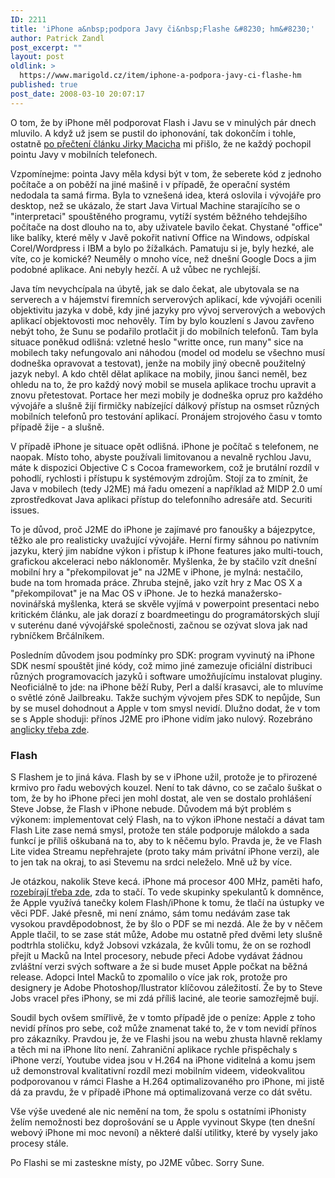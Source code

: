 ```yaml
---
ID: 2211
title: 'iPhone a&nbsp;podpora Javy či&nbsp;Flashe &#8230; hm&#8230;'
author: Patrick Zandl
post_excerpt: ""
layout: post
oldlink: >
  https://www.marigold.cz/item/iphone-a-podpora-javy-ci-flashe-hm
published: true
post_date: 2008-03-10 20:07:17
---
```

O tom, že by iPhone měl podporovat Flash i Javu se v minulých pár dnech mluvilo. A když už jsem se pustil do iphonování, tak dokončím i tohle, ostatně <a href="http://blog.macich.net/clanky/java-pro-iphone-nebude/">po přečtení článku Jirky Macicha</a> mi přišlo, že ne každý pochopil pointu Javy v mobilních telefonech. 

Vzpomínejme: pointa Javy měla kdysi být v tom, že seberete kód z jednoho počítače a on poběží na jiné mašině i v případě, že operační systém nedodala ta samá firma. Byla to vznešená idea, která oslovila i vývojáře pro desktop, než se ukázalo, že start Java Virtual Machine starajícího se o "interpretaci" spouštěného programu, vytíží systém běžného tehdejšího počítače na dost dlouho na to, aby uživatele bavilo čekat. Chystané "office" like balíky, které měly v Javě pokořit nativní Office na Windows, odpískal Corel/Wordpress i IBM a bylo po žížalkách. Pamatuju si je, byly hezké, ale víte, co je komické? Neuměly o mnoho více, než dnešní Google Docs a jim podobné aplikace. Ani nebyly hezčí. A už vůbec ne rychlejší. 
<!--more-->


Java tím nevychcípala na úbytě, jak se dalo čekat, ale ubytovala se na serverech a v hájemství firemních serverových aplikací, kde vývojáři ocenili objektivitu jazyka v době, kdy jiné jazyky pro vývoj serverových a webových aplikací objektovosti moc nehověly. Tím by bylo kouzlení s Javou zavřeno nebýt toho, že Sunu se podařilo protlačit ji do mobilních telefonů. Tam byla situace poněkud odlišná: vzletné heslo "writte once, run many" sice na mobilech taky nefungovalo ani náhodou (model od modelu se všechno musí dodneška opravovat a testovat), jenže na mobily jiný obecně použitelný jazyk nebyl. A kdo chtěl dělat aplikace na mobily, jinou šanci neměl, bez ohledu na to, že pro každý nový mobil se musela aplikace trochu upravit a znovu přetestovat. Portace her mezi mobily je dodneška opruz pro každého vývojáře a slušně žijí firmičky nabízející dálkový přístup na osmset různých mobilních telefonů pro testování aplikací. Pronájem strojového času v tomto případě žije - a slušně. 

V případě iPhone je situace opět odlišná. iPhone je počítač s telefonem, ne naopak. Místo toho, abyste používali limitovanou a nevalně rychlou Javu, máte k dispozici Objective C s Cocoa frameworkem, což je brutální rozdíl v pohodlí, rychlosti i přístupu k systémovým zdrojům. Stojí za to zmínit, že Java v mobilech (tedy J2ME) má řadu omezení a například až MIDP 2.0 umí zprostředkovat Java aplikaci přístup do telefonního adresáře atd. Securiti issues.

To je důvod, proč J2ME do iPhone je zajímavé pro fanoušky a bájezpytce, těžko ale pro realisticky uvažující vývojáře. Herní firmy sáhnou po nativním jazyku, který jim nabídne výkon i přístup k iPhone features jako multi-touch, grafickou akceleraci nebo náklonoměr. Myšlenka, že by stačilo vzít dnešní mobilní hry a "překompilovat je" na J2ME v iPhone, je mylná: nestačilo, bude na tom hromada práce. Zhruba stejně, jako vzít hry z Mac OS X a "překompilovat" je na Mac OS v iPhone. Je to hezká manažersko-novinářská myšlenka, která se skvěle vyjímá v powerpoint presentaci nebo kritickém článku, ale jak dorazí z boardmeetingu do programátorských slují v suterénu dané vývojářské společnosti, začnou se ozývat slova jak nad rybníčkem Brčálníkem.

Posledním důvodem jsou podmínky pro SDK: program vyvinutý na iPhone SDK nesmí spouštět jiné kódy, což mimo jiné zamezuje oficiální distribuci různých programovacích jazyků i software umožňujícímu instalovat pluginy. Neoficiálně to jde: na iPhone běží Ruby, Perl a další krasavci, ale to mluvíme o světlé zóně Jailbreaku. Takže suchým vývojem přes SDK to nepůjde, Sun by se musel dohodnout a Apple v tom smysl nevidí. Dlužno dodat, že v tom se s Apple shoduji: přínos J2ME pro iPhone vidím jako nulový. Rozebráno <a href="http://www.itwire.com/content/view/17038/1103/">anglicky třeba zde</a>. 

<h3>Flash</h3>

S Flashem je to jiná káva. Flash by se v iPhone užil, protože je to přirozené krmivo pro řadu webových kouzel. Není to tak dávno, co se začalo šuškat o tom, že by ho iPhone přeci jen mohl dostat, ale ven se dostalo prohlášení Steve Jobse, že Flash v iPhone nebude. Důvodem má být problém s výkonem: implementovat celý Flash, na to výkon iPhone nestačí a dávat tam Flash Lite zase nemá smysl, protože ten stále podporuje málokdo a sada funkcí je příliš oškubaná na to, aby to k něčemu bylo. Pravda je, že ve Flash Lite videa Streamu nepřehrajete (proto taky mám privátní iPhone verzi), ale to jen tak na okraj, to asi Stevemu na srdci neleželo. Mně už by více. 

Je otázkou, nakolik Steve kecá. iPhone má procesor 400 MHz, paměti hafo, <a href="http://www.appleinsider.com/articles/08/03/05/steve_jobs_pans_flash_on_the_iphone.html">rozebírají třeba zde</a>, zda to stačí. To vede skupinky spekulantů k domněnce, že Apple využívá tanečky kolem Flash/iPhone k tomu, že tlačí na ústupky ve věci PDF. Jaké přesně, mi není známo, sám tomu nedávám zase tak vysokou pravděpodobnost, že by šlo o PDF se mi nezdá. Ale že by v něčem Apple tlačil, to se zase stát může, Adobe mu ostatně před dvěmi lety slušně podtrhla stoličku, když Jobsovi vzkázala, že kvůli tomu, že on se rozhodl přejít u Macků na Intel procesory, nebude přeci Adobe vydávat žádnou zvláštní verzi svých software a že si bude muset Apple počkat na běžná release. Adopci Intel Macků to zpomalilo o více jak rok, protože pro designery je Adobe Photoshop/Ilustrator klíčovou záležitostí.  Že by to Steve Jobs vracel přes iPhony, se mi zdá příliš laciné, ale teorie samozřejmě bují. 

Soudil bych ovšem smířlivě, že v tomto případě jde o peníze: Apple z toho nevidí přínos pro sebe, což může znamenat také to, že v tom nevidí přínos pro zákazníky. Pravdou je, že ve Flashi jsou na webu zhusta hlavně reklamy a těch mi na iPhone líto není. Zahraniční aplikace rychle přispěchaly s iPhone verzí, Youtube videa jsou v H.264 na iPhone viditelná a komu jsem už demonstroval kvalitativní rozdíl mezi mobilním videem, videokvalitou podporovanou v rámci Flashe a H.264 optimalizovaného pro iPhone, mi jistě dá za pravdu, že v případě iPhone má optimalizovaná verze co dát světu. 

Vše výše uvedené ale nic nemění na tom, že spolu s ostatními iPhonisty želím nemožnosti bez doprošování se u Apple vyvinout Skype (ten dnešní webový iPhone mi moc nevoní) a některé další utilitky, které by vysely jako procesy stále.  

Po Flashi se mi zasteskne místy, po J2ME vůbec. Sorry Sune.